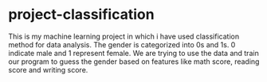 # project-classification
This is my machine learning project in which i have used classification method for data analysis. 
The gender is categorized into 0s and 1s. 0 indicate male and 1 represent female. We are trying to use the data and train our program to guess the gender based on features like math score, reading score and writing score.
